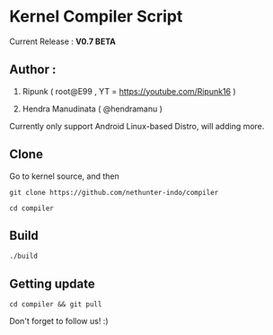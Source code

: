# Kernel Compiler Script

Current Release : **V0.7 BETA**

## Author :

1. Ripunk ( root@E99 , YT = https://youtube.com/Ripunk16 )

2. Hendra Manudinata ( @hendramanu )

Currently only support Android Linux-based Distro, will adding more.

## Clone
Go to kernel source, and then

```git clone https://github.com/nethunter-indo/compiler```

```cd compiler```

## Build

```./build```

## Getting update

```cd compiler && git pull```

Don't forget to follow us! :)
